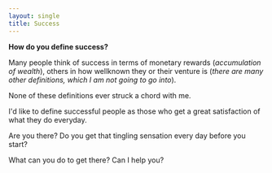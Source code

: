 ```yaml
---
layout: single
title: Success
---
```


**How do you define success?**

Many people think of success in terms of monetary rewards (_accumulation
of wealth_), others in how wellknown they or their venture is (_there are
many other definitions, which I am not going to go into_).

None of these definitions ever struck a chord with me.

I'd like to define successful people as those who get a great satisfaction of
what they do everyday.

Are you there? Do you get that tingling sensation every day before you start?

What can you do to get there? Can I help you?

